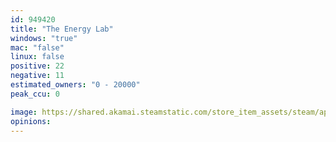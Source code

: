 ```yaml
---
id: 949420
title: "The Energy Lab"
windows: "true"
mac: "false"
linux: false
positive: 22
negative: 11
estimated_owners: "0 - 20000"
peak_ccu: 0

image: https://shared.akamai.steamstatic.com/store_item_assets/steam/apps/949420/header.jpg?t=1546642072
opinions:
---
```

